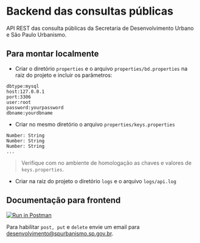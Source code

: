 # Backend das consultas públicas
API REST das consulta públicas da Secretaria de Desenvolvimento Urbano e São Paulo Urbanismo.

## Para montar localmente
* Criar o diretório `properties` e o arquivo `properties/bd.properties` na raiz do projeto e incluir os parâmetros:
```
dbtype:mysql
host:127.0.0.1
port:3306
user:root
password:yourpassword
dbname:yourdbname
```
* Criar no mesmo diretório o arquivo `properties/keys.properties`
```
Number: String
Number: String
Number: String
...
```
> Verifique com no ambiente de homologação as chaves e valores de `keys.properties`.

* Criar na raiz do projeto o diretório `logs` e o arquivo `logs/api.log`

## Documentação para frontend
[![Run in Postman](https://run.pstmn.io/button.svg)](https://documenter.getpostman.com/view/4136141/S1ZxbpLD)

Para habilitar `post, put` e `delete` envie um email para desenvolvimento@spurbanismo.sp.gov.br.